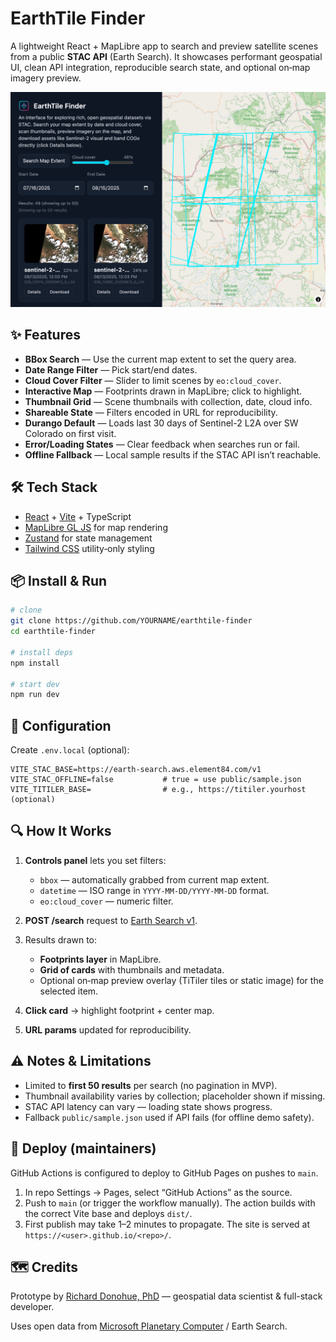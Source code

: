# EarthTile Finder

A lightweight React + MapLibre app to search and preview satellite scenes from a public **STAC API** (Earth Search). It showcases performant geospatial UI, clean API integration, reproducible search state, and optional on‑map imagery preview.

![screenshot-placeholder](public/screenshot.png)

## ✨ Features

* **BBox Search** — Use the current map extent to set the query area.
* **Date Range Filter** — Pick start/end dates.
* **Cloud Cover Filter** — Slider to limit scenes by `eo:cloud_cover`.
* **Interactive Map** — Footprints drawn in MapLibre; click to highlight.
* **Thumbnail Grid** — Scene thumbnails with collection, date, cloud info.
* **Shareable State** — Filters encoded in URL for reproducibility.
* **Durango Default** — Loads last 30 days of Sentinel-2 L2A over SW Colorado on first visit.
* **Error/Loading States** — Clear feedback when searches run or fail.
* **Offline Fallback** — Local sample results if the STAC API isn’t reachable.

## 🛠 Tech Stack

* [React](https://react.dev/) + [Vite](https://vitejs.dev/) + TypeScript
* [MapLibre GL JS](https://maplibre.org/) for map rendering
* [Zustand](https://github.com/pmndrs/zustand) for state management
* [Tailwind CSS](https://tailwindcss.com/) utility‑only styling

## 📦 Install & Run

```bash
# clone
git clone https://github.com/YOURNAME/earthtile-finder
cd earthtile-finder

# install deps
npm install

# start dev
npm run dev
```

## 🔧 Configuration

Create `.env.local` (optional):

```
VITE_STAC_BASE=https://earth-search.aws.element84.com/v1
VITE_STAC_OFFLINE=false           # true = use public/sample.json
VITE_TITILER_BASE=                # e.g., https://titiler.yourhost (optional)
```

## 🔍 How It Works

1. **Controls panel** lets you set filters:

   * `bbox` — automatically grabbed from current map extent.
   * `datetime` — ISO range in `YYYY-MM-DD/YYYY-MM-DD` format.
   * `eo:cloud_cover` — numeric filter.
2. **POST /search** request to [Earth Search v1](https://earth-search.aws.element84.com/v1).
3. Results drawn to:

   * **Footprints layer** in MapLibre.
   * **Grid of cards** with thumbnails and metadata.
   * Optional on‑map preview overlay (TiTiler tiles or static image) for the selected item.
4. **Click card** → highlight footprint + center map.
5. **URL params** updated for reproducibility.

## ⚠️ Notes & Limitations

* Limited to **first 50 results** per search (no pagination in MVP).
* Thumbnail availability varies by collection; placeholder shown if missing.
* STAC API latency can vary — loading state shows progress.
* Fallback `public/sample.json` used if API fails (for offline demo safety).

## 🚀 Deploy (maintainers)

GitHub Actions is configured to deploy to GitHub Pages on pushes to `main`.

1) In repo Settings → Pages, select “GitHub Actions” as the source.
2) Push to `main` (or trigger the workflow manually). The action builds with the correct Vite base and deploys `dist/`.
3) First publish may take 1–2 minutes to propagate. The site is served at `https://<user>.github.io/<repo>/`.

## 🗺 Credits

Prototype by [Richard Donohue, PhD](https://smallbatchmaps.com) — geospatial data scientist & full-stack developer.

Uses open data from [Microsoft Planetary Computer](https://planetarycomputer.microsoft.com/) / Earth Search.
